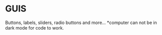 # GUIS
Buttons, labels, sliders, radio buttons and more...
*computer can not be in dark mode for code to work. 
